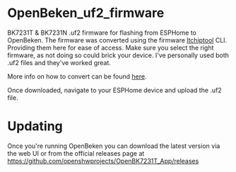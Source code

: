 # OpenBeken_uf2_firmware
BK7231T &amp; BK7231N .uf2 firmware for flashing from ESPHome to OpenBeken.
The firmware was converted using the firmware [ltchiptool](https://github.com/libretiny-eu/ltchiptool) CLI. <br>
Providing them here for ease of access. Make sure you select the right firmware, as not doing so could brick your device. I've personally used both .uf2 files and they've worked great. <p>
More info on how to convert can be found [here](https://github.com/libretiny-eu/ltchiptool/issues/7).

Once downloaded, navigate to your ESPHome device and upload the .uf2 file.

# Updating
Once you're running OpenBeken you can download the latest version via the web UI or from the official releases page at https://github.com/openshwprojects/OpenBK7231T_App/releases
